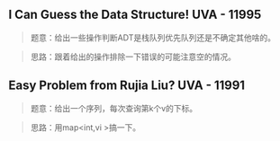 ## I Can Guess the Data Structure! UVA - 11995 
>题意：给出一些操作判断ADT是栈队列优先队列还是不确定其他啥的。

>思路：跟着给出的操作排除一下错误的可能注意空的情况。

## Easy Problem from Rujia Liu? UVA - 11991
>题意：给出一个序列，每次查询第k个v的下标。

>思路：用map<int,vi >搞一下。
